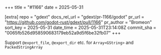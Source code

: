 +++
title = "#1166"
date = 2025-05-31

[extra]
repo = "gdext"
docs_rel_url = "gdext/pr-1166/godot"
pr_url = "https://github.com/godot-rust/gdext/pull/1166"
pr_author = "Bromeon"
sort_key = 2025-05-31
date_time = 2025-05-31T23:14:08Z
commit_sha = "0065fb526d958590683179eb52a9d5f6be32fb07"
+++

Support `@export_file`, `@export_dir` etc. for `Array<GString>` and `PackedStringArray`
